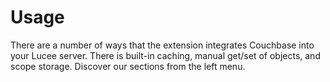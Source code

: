 # Usage

There are a number of ways that the extension integrates Couchbase into your Lucee server. There is built-in caching, manual get/set of objects, and scope storage.  Discover our sections from the left menu.
